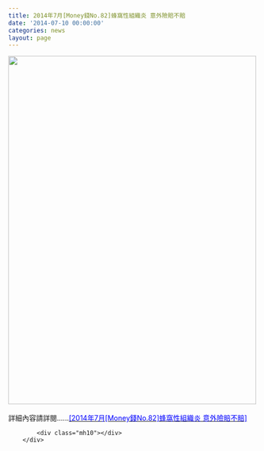 ```yaml
---
title: 2014年7月[Money錢No.82]蜂窩性組織炎 意外險賠不賠
date: '2014-07-10 00:00:00'
categories: news
layout: page
---
```


<div class="text">
			<div>
	<img alt="" src="http://www.leishan.com.tw/UserFiles/images/%E7%A3%8A%E5%B1%B1%E6%96%B0%E8%81%9E/%E7%A3%8A%E5%B1%B1%E9%9B%9C%E8%AA%8C/2014%E5%B9%B47%E6%9C%88%5BMoney%E9%8C%A2No.82%5D%E8%9C%82%E7%AA%A9%E6%80%A7%E7%B5%84%E7%B9%94%E7%82%8E%20%E6%84%8F%E5%A4%96%E9%9A%AA%E8%B3%A0%E4%B8%8D%E8%B3%A0P.176.jpg" style="width: 500px; height: 702px;"></div>
<div>
	&nbsp;</div>
<div>
	詳細內容請詳閱......<a href="http://www.moneynet.com.tw/money_2.php?i=1283"><span style="color:#0000ff;">[2014年7月[Money錢No.82]蜂窩性組織炎 意外險賠不賠]</span></a></div>

			<div class="mh10"></div>
		</div>